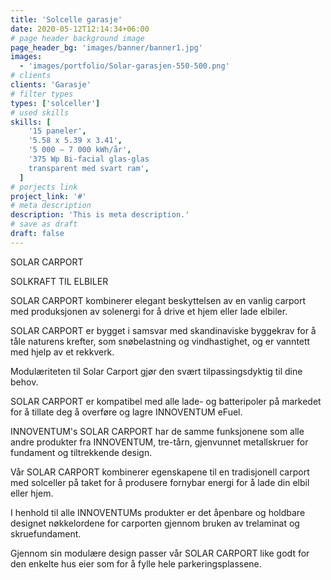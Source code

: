 ```yaml
---
title: 'Solcelle garasje'
date: 2020-05-12T12:14:34+06:00
# page header background image
page_header_bg: 'images/banner/banner1.jpg'
images:
  - 'images/portfolio/Solar-garasjen-550-500.png'
# clients
clients: 'Garasje'
# filter types
types: ['solceller']
# used skills
skills: [
    '15 paneler',
    '5.58 x 5.39 x 3.41',
    '5 000 – 7 000 kWh/år',
    '375 Wp Bi-facial glas-glas
    transparent med svart ram',
  ]
# porjects link
project_link: '#'
# meta description
description: 'This is meta description.'
# save as draft
draft: false
---
```


SOLAR CARPORT

SOLKRAFT TIL ELBILER

SOLAR CARPORT kombinerer elegant beskyttelsen av en vanlig carport med produksjonen av solenergi for å drive et hjem eller lade elbiler.

SOLAR CARPORT er bygget i samsvar med skandinaviske byggekrav for å tåle naturens krefter, som snøbelastning og vindhastighet, og er vanntett med hjelp av et rekkverk.

Modulæriteten til Solar Carport gjør den svært tilpassingsdyktig til dine behov.

SOLAR CARPORT er kompatibel med alle lade- og batteripoler på markedet for å tillate deg å overføre og lagre INNOVENTUM eFuel.

INNOVENTUM's SOLAR CARPORT har de samme funksjonene som alle andre produkter fra INNOVENTUM, tre-tårn, gjenvunnet metallskruer for fundament og tiltrekkende design.

Vår SOLAR CARPORT kombinerer egenskapene til en tradisjonell carport med solceller på taket for å produsere fornybar energi for å lade din elbil eller hjem.

I henhold til alle INNOVENTUMs produkter er det åpenbare og holdbare designet nøkkelordene for carporten gjennom bruken av trelaminat og skruefundament.

Gjennom sin modulære design passer vår SOLAR CARPORT like godt for den enkelte hus eier som for å fylle hele parkeringsplassene.
